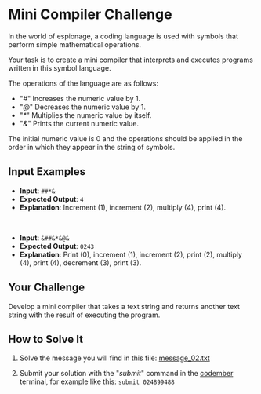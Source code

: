# Mini Compiler Challenge

In the world of espionage, a coding language is used with symbols that perform simple mathematical operations.

Your task is to create a mini compiler that interprets and executes programs written in this symbol language.

The operations of the language are as follows:
- "_#_" Increases the numeric value by 1.
- "_@_" Decreases the numeric value by 1.
- "_*_" Multiplies the numeric value by itself.
- "_&_" Prints the current numeric value.

The initial numeric value is 0 and the operations should be applied in the order in which they appear in the string of symbols.

## Input Examples

- **Input**: `##*&`
- **Expected Output**: `4`
- **Explanation**: Increment (1), increment (2), multiply (4), print (4).

<br>

- **Input**: `&##&*&@&`
- **Expected Output**: `0243`
- **Explanation**: Print (0), increment (1), increment (2), print (2), multiply (4), print (4), decrement (3), print (3).

## Your Challenge

Develop a mini compiler that takes a text string and returns another text string with the result of executing the program.
## How to Solve It

1. Solve the message you will find in this file: [message_02.txt](./message_02.txt)

2. Submit your solution with the "_submit_" command in the [codember](https://codember.dev/) terminal, for example like this:
`submit 024899488`